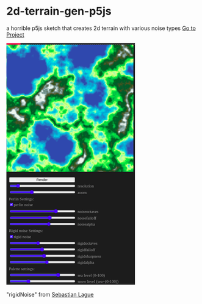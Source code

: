 # 2d-terrain-gen-p5js
a horrible p5js sketch that creates 2d terrain with various noise types
[Go to Project](https://editor.p5js.org/rt.sayochi/full/l81FGrZ0f)

![Iimage](https://github.com/clod44/2d-terrain-gen-p5js/blob/main/Screenshot.png)

"rigidNoise" from [Sebastian Lague](https://youtu.be/H4g-TC__cvg)  



